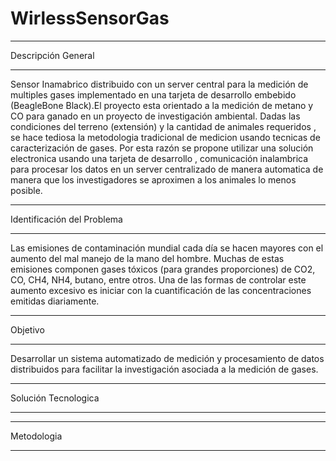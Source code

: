 WirlessSensorGas
================


------------------------------------------------------------------------------------

Descripción General

------------------------------------------------------------------------------------

Sensor Inamabrico distribuido con un server central para la medición de multiples gases implementado en una tarjeta de desarrollo embebido (BeagleBone Black).El proyecto esta orientado a la medición de metano y CO para ganado en un proyecto de investigación ambiental. Dadas las condiciones del terreno (extensión) y la cantidad de animales requeridos , se hace tediosa la metodologia tradicional de medicion usando tecnicas de caracterización de gases. Por esta razón se propone utilizar una solución electronica usando una tarjeta de desarrollo , comunicación inalambrica para procesar los datos en un server centralizado de manera automatica de manera que los investigadores se aproximen a los animales lo menos posible.




------------------------------------------------------------------------------------

Identificación del Problema

------------------------------------------------------------------------------------

Las emisiones de contaminación mundial cada día se hacen mayores con el aumento del mal manejo de la mano del hombre. Muchas de estas emisiones componen gases tóxicos (para grandes proporciones) de CO2, CO, CH4, NH4, butano, entre otros. Una de las formas de controlar este aumento excesivo es iniciar con la cuantificación de las concentraciones emitidas diariamente. 



------------------------------------------------------------------------------------

Objetivo

------------------------------------------------------------------------------------

Desarrollar un sistema automatizado de medición y procesamiento de datos distribuidos para facilitar la investigación asociada a la medición de gases.



------------------------------------------------------------------------------------

Solución Tecnologica

------------------------------------------------------------------------------------






------------------------------------------------------------------------------------

Metodologia

------------------------------------------------------------------------------------































